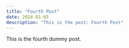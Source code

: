 ```yaml
---
title: "Fourth Post"
date: 2024-01-01
description: "This is the post: Fourth Post"
---
```


This is the fourth dummy post.
